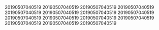 20190507040519
20190507040519
20190507040519
20190507040519
20190507040519
20190507040519
20190507040519
20190507040519
20190507040519
20190507040519
20190507040519
20190507040519
20190507040519
20190507040519
20190507040519
